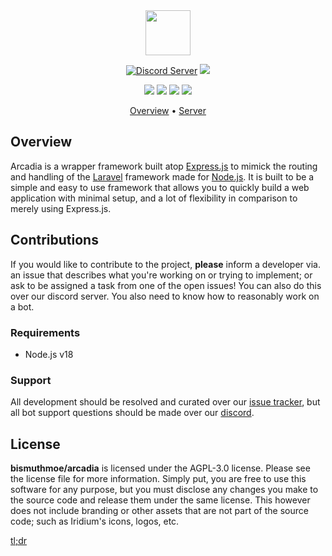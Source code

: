 <div align="center">
  <img height="72" src="https://cdn.discordapp.com/attachments/234057206784458754/1090664460588433539/icon.png">
  <p>
	<a href="https://discord.gg/muDnFVwhUq"><img src="https://img.shields.io/discord/1088813247060262956?color=3246a8&logo=discord&logoColor=white" alt="Discord Server" /></a>
		<a href="https://github.com/sponsors/irisu01"><img src="https://img.shields.io/badge/support-support%20us!-important" /></a>
  </p>
	<p>
    <a href="https:/github.com/bismuthmoe/arcadia/blob/master/LICENSE.md"><img src="https://img.shields.io/github/license/bismuthmoe/arcadia" /></a>
		<a href="https://github.com/bismuthmoe/arcadia/issues"><img src="https://img.shields.io/github/issues/bismuthmoe/iridium" /></a>
		<a href="https://github.com/bismuthmoe/arcadia/actions"><img src="https://img.shields.io/github/actions/workflow/status/bismuthmoe/arcadia/tsc.yml" /></a>
		<img src="https://img.shields.io/tokei/lines/github/bismuthmoe/arcadia" />
	</p>
  
  <p align="center">
    <a href="#overview">Overview</a>
    •
    <a href="https://discord.gg/muDnFVwhUq">Server</a>
  </p>
</div>

## Overview
Arcadia is a wrapper framework built atop [Express.js](https://expressjs.com/) to mimick the routing and handling of the [Laravel](https://laravel.com/) framework made for [Node.js](https://nodejs.org). It is built to be a simple and easy to use framework that allows you to quickly build a web application with minimal setup, and a lot of flexibility in comparison to merely using Express.js.

## Contributions

If you would like to contribute to the project, **please** inform a developer via. an issue that describes what you're working on or trying to implement; or ask to be assigned a task from one of the open issues! You can also do this over our discord server. You also need to know how to reasonably work on a bot.

### Requirements

* Node.js v18

### Support

All development should be resolved and curated over our [issue tracker](https://github.com/iridiumbot/arcadia), but all bot support questions should be made over our [discord](https://discord.gg/muDnFVwhUq).

## License

**bismuthmoe/arcadia** is licensed under the AGPL-3.0 license. Please see the license file for more information. Simply put, you are free to use this software for any purpose, but you must disclose any changes you make to the source code and release them under the same license. This however does not include branding or other assets that are not part of the source code; such as Iridium's icons, logos, etc.

[tl;dr](https://tldrlegal.com/license/gnu-affero-general-public-license-v3-(agpl-3.0))
